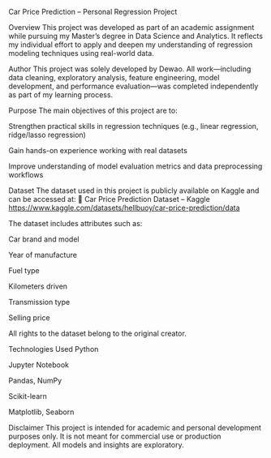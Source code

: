 Car Price Prediction – Personal Regression Project

Overview
This project was developed as part of an academic assignment while pursuing my Master’s degree in Data Science and Analytics. It reflects my individual effort to apply and deepen my understanding of regression modeling techniques using real-world data.

Author
This project was solely developed by Dewao. All work—including data cleaning, exploratory analysis, feature engineering, model development, and performance evaluation—was completed independently as part of my learning process.

Purpose
The main objectives of this project are to:

Strengthen practical skills in regression techniques (e.g., linear regression, ridge/lasso regression)

Gain hands-on experience working with real datasets

Improve understanding of model evaluation metrics and data preprocessing workflows

Dataset
The dataset used in this project is publicly available on Kaggle and can be accessed at:
🔗 Car Price Prediction Dataset – Kaggle
https://www.kaggle.com/datasets/hellbuoy/car-price-prediction/data

The dataset includes attributes such as:

Car brand and model

Year of manufacture

Fuel type

Kilometers driven

Transmission type

Selling price

All rights to the dataset belong to the original creator.

Technologies Used
Python

Jupyter Notebook

Pandas, NumPy

Scikit-learn

Matplotlib, Seaborn

Disclaimer
This project is intended for academic and personal development purposes only. It is not meant for commercial use or production deployment. All models and insights are exploratory.

